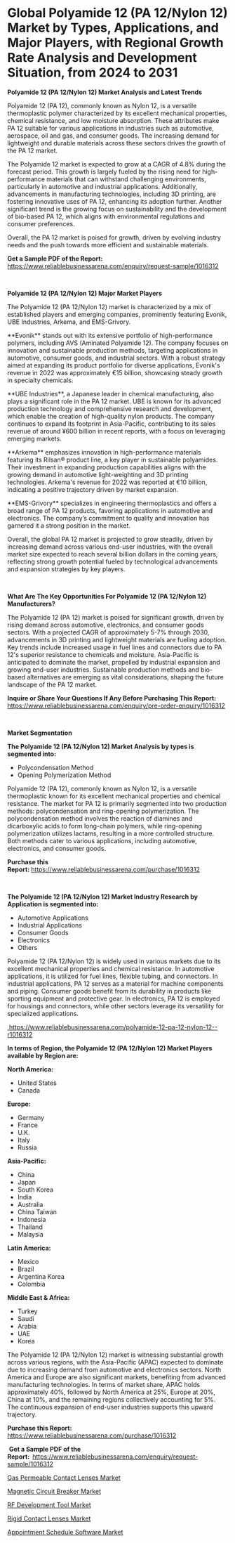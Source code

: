 <p><h1>Global Polyamide 12 (PA 12/Nylon 12) Market by Types, Applications, and Major Players, with Regional Growth Rate Analysis and Development Situation, from 2024 to 2031</h1></p><p><strong>Polyamide 12 (PA 12/Nylon 12) Market Analysis and Latest Trends</strong></p>
<p><p>Polyamide 12 (PA 12), commonly known as Nylon 12, is a versatile thermoplastic polymer characterized by its excellent mechanical properties, chemical resistance, and low moisture absorption. These attributes make PA 12 suitable for various applications in industries such as automotive, aerospace, oil and gas, and consumer goods. The increasing demand for lightweight and durable materials across these sectors drives the growth of the PA 12 market.</p><p>The Polyamide 12 market is expected to grow at a CAGR of 4.8% during the forecast period. This growth is largely fueled by the rising need for high-performance materials that can withstand challenging environments, particularly in automotive and industrial applications. Additionally, advancements in manufacturing technologies, including 3D printing, are fostering innovative uses of PA 12, enhancing its adoption further. Another significant trend is the growing focus on sustainability and the development of bio-based PA 12, which aligns with environmental regulations and consumer preferences.</p><p>Overall, the PA 12 market is poised for growth, driven by evolving industry needs and the push towards more efficient and sustainable materials.</p></p>
<p><strong>Get a Sample PDF of the Report:&nbsp;</strong> <a href="https://www.reliablebusinessarena.com/enquiry/request-sample/1016312?utm_campaign=1290&utm_medium=2&utm_source=Github&utm_content=ia&utm_term=01102024&utm_id=polyamide-12-pa-12nylon-12">https://www.reliablebusinessarena.com/enquiry/request-sample/1016312</a></p>
<p>&nbsp;</p>
<p><strong>Polyamide 12 (PA 12/Nylon 12) Major Market Players</strong></p>
<p><p>The Polyamide 12 (PA 12/Nylon 12) market is characterized by a mix of established players and emerging companies, prominently featuring Evonik, UBE Industries, Arkema, and EMS-Grivory. </p><p>**Evonik** stands out with its extensive portfolio of high-performance polymers, including AVS (Aminated Polyamide 12). The company focuses on innovation and sustainable production methods, targeting applications in automotive, consumer goods, and industrial sectors. With a robust strategy aimed at expanding its product portfolio for diverse applications, Evonik's revenue in 2022 was approximately €15 billion, showcasing steady growth in specialty chemicals.</p><p>**UBE Industries**, a Japanese leader in chemical manufacturing, also plays a significant role in the PA 12 market. UBE is known for its advanced production technology and comprehensive research and development, which enable the creation of high-quality nylon products. The company continues to expand its footprint in Asia-Pacific, contributing to its sales revenue of around ¥600 billion in recent reports, with a focus on leveraging emerging markets.</p><p>**Arkema** emphasizes innovation in high-performance materials featuring its Rilsan® product line, a key player in sustainable polyamides. Their investment in expanding production capabilities aligns with the growing demand in automotive light-weighting and 3D printing technologies. Arkema's revenue for 2022 was reported at €10 billion, indicating a positive trajectory driven by market expansion.</p><p>**EMS-Grivory** specializes in engineering thermoplastics and offers a broad range of PA 12 products, favoring applications in automotive and electronics. The company’s commitment to quality and innovation has garnered it a strong position in the market. </p><p>Overall, the global PA 12 market is projected to grow steadily, driven by increasing demand across various end-user industries, with the overall market size expected to reach several billion dollars in the coming years, reflecting strong growth potential fueled by technological advancements and expansion strategies by key players.</p></p>
<p>&nbsp;</p>
<p><strong>What Are The Key Opportunities For Polyamide 12 (PA 12/Nylon 12) Manufacturers?</strong></p>
<p><p>The Polyamide 12 (PA 12) market is poised for significant growth, driven by rising demand across automotive, electronics, and consumer goods sectors. With a projected CAGR of approximately 5-7% through 2030, advancements in 3D printing and lightweight materials are fueling adoption. Key trends include increased usage in fuel lines and connectors due to PA 12's superior resistance to chemicals and moisture. Asia-Pacific is anticipated to dominate the market, propelled by industrial expansion and growing end-user industries. Sustainable production methods and bio-based alternatives are emerging as vital considerations, shaping the future landscape of the PA 12 market.</p></p>
<p><strong>Inquire or Share Your Questions If Any Before Purchasing This Report:</strong> <a href="https://www.reliablebusinessarena.com/enquiry/pre-order-enquiry/1016312?utm_campaign=1290&utm_medium=2&utm_source=Github&utm_content=ia&utm_term=01102024&utm_id=polyamide-12-pa-12nylon-12">https://www.reliablebusinessarena.com/enquiry/pre-order-enquiry/1016312</a></p>
<p>&nbsp;</p>
<p><strong>Market Segmentation</strong></p>
<p><strong>The Polyamide 12 (PA 12/Nylon 12) Market Analysis by types is segmented into:</strong></p>
<p><ul><li>Polycondensation Method</li><li>Opening Polymerization Method</li></ul></p>
<p><p>Polyamide 12 (PA 12), commonly known as Nylon 12, is a versatile thermoplastic known for its excellent mechanical properties and chemical resistance. The market for PA 12 is primarily segmented into two production methods: polycondensation and ring-opening polymerization. The polycondensation method involves the reaction of diamines and dicarboxylic acids to form long-chain polymers, while ring-opening polymerization utilizes lactams, resulting in a more controlled structure. Both methods cater to various applications, including automotive, electronics, and consumer goods.</p></p>
<p><strong>Purchase this Report:&nbsp;</strong><a href="https://www.reliablebusinessarena.com/purchase/1016312?utm_campaign=1290&utm_medium=2&utm_source=Github&utm_content=ia&utm_term=01102024&utm_id=polyamide-12-pa-12nylon-12">https://www.reliablebusinessarena.com/purchase/1016312</a></p>
<p>&nbsp;</p>
<p><strong>The Polyamide 12 (PA 12/Nylon 12) Market Industry Research by Application is segmented into:</strong></p>
<p><ul><li>Automotive Applications</li><li>Industrial Applications</li><li>Consumer Goods</li><li>Electronics</li><li>Others</li></ul></p>
<p><p>Polyamide 12 (PA 12/Nylon 12) is widely used in various markets due to its excellent mechanical properties and chemical resistance. In automotive applications, it is utilized for fuel lines, flexible tubing, and connectors. In industrial applications, PA 12 serves as a material for machine components and piping. Consumer goods benefit from its durability in products like sporting equipment and protective gear. In electronics, PA 12 is employed for housings and connectors, while other sectors leverage its versatility for specialized applications.</p></p>
<p><a href="https://www.reliablebusinessarena.com/polyamide-12-pa-12-nylon-12--r1016312?utm_campaign=1290&utm_medium=2&utm_source=Github&utm_content=ia&utm_term=01102024&utm_id=polyamide-12-pa-12nylon-12">&nbsp;https://www.reliablebusinessarena.com/polyamide-12-pa-12-nylon-12--r1016312</a></p>
<p><strong>In terms of Region, the Polyamide 12 (PA 12/Nylon 12) Market Players available by Region are:</strong></p>
<p>
    <p> <strong> North America: </strong>
        <ul>
            <li>United States</li>
            <li>Canada</li>
        </ul>
        </p> 
    <p> <strong> Europe: </strong>
        <ul>
            <li>Germany</li>
            <li>France</li>
            <li>U.K.</li>
            <li>Italy</li>
            <li>Russia</li>
        </ul>
        </p> 
    <p> <strong> Asia-Pacific: </strong>
        <ul>
            <li>China</li>
            <li>Japan</li>
            <li>South Korea</li>
            <li>India</li>
            <li>Australia</li>
            <li>China Taiwan</li>
            <li>Indonesia</li>
            <li>Thailand</li>
            <li>Malaysia</li>
        </ul>
        </p> 
    <p> <strong> Latin America: </strong>
        <ul>
            <li>Mexico</li>
            <li>Brazil</li>
            <li>Argentina Korea</li>
            <li>Colombia</li>
        </ul>
        </p> 
    <p> <strong> Middle East & Africa: </strong>
        <ul>
            <li>Turkey</li>
            <li>Saudi</li>
            <li>Arabia</li>
            <li>UAE</li>
            <li>Korea</li>
        </ul>
    </p>
    </p>
<p><p>The Polyamide 12 (PA 12/Nylon 12) market is witnessing substantial growth across various regions, with the Asia-Pacific (APAC) expected to dominate due to increasing demand from automotive and electronics sectors. North America and Europe are also significant markets, benefiting from advanced manufacturing technologies. In terms of market share, APAC holds approximately 40%, followed by North America at 25%, Europe at 20%, China at 10%, and the remaining regions collectively accounting for 5%. The continuous expansion of end-user industries supports this upward trajectory.</p></p>
<p><strong>Purchase this Report: </strong><a href="https://www.reliablebusinessarena.com/purchase/1016312?utm_campaign=1290&utm_medium=2&utm_source=Github&utm_content=ia&utm_term=01102024&utm_id=polyamide-12-pa-12nylon-12">https://www.reliablebusinessarena.com/purchase/1016312</a></p>
<p>&nbsp;<strong>Get a Sample PDF of the Report:&nbsp;&nbsp;</strong><a href="https://www.reliablebusinessarena.com/enquiry/request-sample/1016312?utm_campaign=1290&utm_medium=2&utm_source=Github&utm_content=ia&utm_term=01102024&utm_id=polyamide-12-pa-12nylon-12">https://www.reliablebusinessarena.com/enquiry/request-sample/1016312</a></p>
<p><strong></strong></p>
<p><p><a href="https://www.linkedin.com/pulse/driving-market-forces-gas-permeable-contact-lenses-trends-future-8szpf?utm_campaign=1290&utm_medium=2&utm_source=Github&utm_content=ia&utm_term=01102024&utm_id=polyamide-12-pa-12nylon-12">Gas Permeable Contact Lenses Market</a></p><p><a href="https://issuu.com/reportprime-2/docs/magnetic-circuit-breaker-market-siz_60e7144cb2dd2d?utm_campaign=1290&utm_medium=2&utm_source=Github&utm_content=ia&utm_term=01102024&utm_id=polyamide-12-pa-12nylon-12">Magnetic Circuit Breaker Market</a></p><p><a href="https://issuu.com/reportprime-2/docs/rf-development-tool-market-size-203_0e4b9f0860c719?utm_campaign=1290&utm_medium=2&utm_source=Github&utm_content=ia&utm_term=01102024&utm_id=polyamide-12-pa-12nylon-12">RF Development Tool Market</a></p><p><a href="https://www.linkedin.com/pulse/rigid-contact-lenses-market-revolution-2024-2031-trends-shaping-x9dzf?utm_campaign=1290&utm_medium=2&utm_source=Github&utm_content=ia&utm_term=01102024&utm_id=polyamide-12-pa-12nylon-12">Rigid Contact Lenses Market</a></p><p><a href="https://github.com/lylyparadise/Market-Research-Report-List-5/blob/main/appointment-schedule-software-market.md?utm_campaign=1290&utm_medium=2&utm_source=Github&utm_content=ia&utm_term=01102024&utm_id=polyamide-12-pa-12nylon-12">Appointment Schedule Software Market</a></p></p>